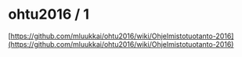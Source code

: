 # ohtu2016 / 1
[https://github.com/mluukkai/ohtu2016/wiki/Ohjelmistotuotanto-2016](https://github.com/mluukkai/ohtu2016/wiki/Ohjelmistotuotanto-2016)
